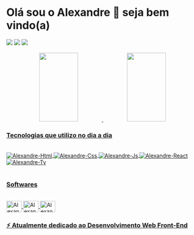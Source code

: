 # Olá sou o Alexandre 👋 seja bem vindo(a)

<div>
    <a href="https://instagram.com/alexandre.i.w" target="_blank"><img src="https://img.shields.io/badge/-Instagram-%23E4405F?style=for-the-badge&logo=instagram&logoColor=white" target="_blank"></a>
    <a href="https://www.linkedin.com/in/seu-usuário-linkedln-aqui" target="_blank"><img src="https://img.shields.io/badge/-LinkedIn-%230077B5?style=for-the-badge&logo=linkedin&logoColor=white" target="_blank"></a>  
    <a href = "mailto:alexandreinaciowatanabe@gmail"><img src="https://img.shields.io/badge/Gmail-D14836?style=for-the-badge&logo=gmail&logoColor=white" target="_blank"></a> 
</div><br>

<div align="center">
  <a href="https://github.com/alexandreiw">
  <img height="180em" width="45%"src="https://github-readme-stats.vercel.app/api?username=alexandreiw&show_icons=true&theme=aura&include_all_commits=true&count_private=true"/>
  <img height="180em" width="45%" src="https://github-readme-stats.vercel.app/api/top-langs/?username=alexandreiw&layout=compact&langs_count=3&theme=aura"/>
</div>

### Tecnologias que utilizo no dia a dia

<div style="display:inline_block"><br>
    <img align="center" alt="Alexandre-Html" src="https://img.shields.io/badge/HTML5-E34F26?style=for-the-badge&logo=html5&logoColor=white">
    <img align="center" alt="Alexandre-Css" src="https://img.shields.io/badge/CSS3-1572B6?style=for-the-badge&logo=css3&logoColor=white">
    <img align="center" alt="Alexandre-Js" src="https://img.shields.io/badge/JavaScript-F7DF1E?style=for-the-badge&logo=javascript&logoColor=black">
    <img align="center" alt="Alexandre-React" src="https://img.shields.io/badge/React-20232A?style=for-the-badge&logo=react&logoColor=61DAFB">
    <img align="center" alt="Alexandre-Ty" src="https://img.shields.io/badge/TypeScript-007ACC?style=for-the-badge&logo=typescript&logoColor=white">
</div><br>

### Softwares

<div style="display:inline_block"><br>
     <img align="center" alt="Alexandre-Figma" height="30" width="40" src="https://cdn.jsdelivr.net/gh/devicons/devicon/icons/figma/figma-original.svg">
     <img align="center" alt="Alexandre-After" height="30" width="40" src="https://cdn.jsdelivr.net/gh/devicons/devicon/icons/aftereffects/aftereffects-original.svg">
     <img align="center" alt="Alexandre-Photoshop" height="30" width="40" src="https://cdn.jsdelivr.net/gh/devicons/devicon/icons/photoshop/photoshop-line.svg">
</div>

### ⚡ Atualmente dedicado ao Desenvolvimento Web Front-End
